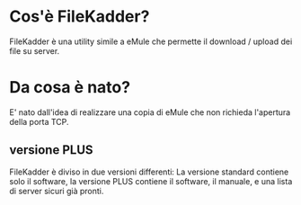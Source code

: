 # Cos'è FileKadder?
FileKadder è una utility simile a eMule che
permette il download / upload dei file su server.
# Da cosa è nato?
E' nato dall'idea di realizzare una copia di eMule
che non richieda l'apertura della porta TCP.
## versione PLUS
FileKadder è diviso in due versioni differenti:
La versione standard contiene solo il software,
la versione PLUS contiene il software, il manuale, e una lista di server sicuri
già pronti.








